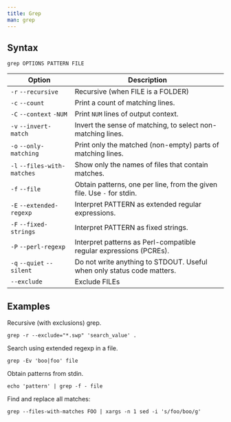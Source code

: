 ```yaml
---
title: Grep
man: grep
---
```


## Syntax

```shell
grep OPTIONS PATTERN FILE
```

| Option | Description |
| --- | --- |
| `-r` `--recursive` | Recursive (when FILE is a FOLDER) |
| `-c` `--count` | Print a count of matching lines. |
| `-C` `--context` `-NUM` | Print `NUM` lines of output context. |
| `-v` `--invert-match` | Invert the sense of matching, to select non-matching lines. |
| `-o` `--only-matching` | Print only the matched (non-empty) parts of matching lines. |
| `-l` `--files-with-matches` | Show only the names of files that contain matches. |
| `-f` `--file` | Obtain patterns, one per line, from the given file. Use `-` for stdin. |
| `-E` `--extended-regexp` | Interpret PATTERN as extended regular expressions. |
| `-F` `--fixed-strings` | Interpret PATTERN as fixed strings. |
| `-P` `--perl-regexp` | Interpret patterns as Perl-compatible regular expressions (PCREs). |
| `-q` `--quiet` `--silent` | Do not write anything to STDOUT. Useful when only status code matters. |
| `--exclude` | Exclude FILEs |

## Examples

Recursive (with exclusions) grep.

```shell
grep -r --exclude="*.swp" 'search_value' .
```

Search using extended regexp in a file.

```shell
grep -Ev 'boo|foo' file
```

Obtain patterns from stdin.

```shell
echo 'pattern' | grep -f - file
```

Find and replace all matches:

```shell
grep --files-with-matches FOO | xargs -n 1 sed -i 's/foo/boo/g'
```
